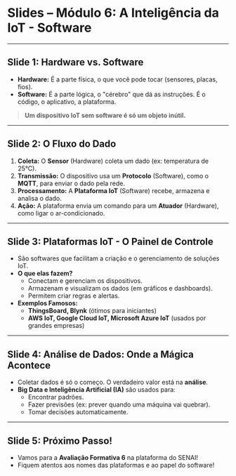 # Slides – Módulo 6: A Inteligência da IoT - Software

---

## Slide 1: Hardware vs. Software
- **Hardware:** É a parte física, o que você pode tocar (sensores, placas, fios).
- **Software:** É a parte lógica, o "cérebro" que dá as instruções. É o código, o aplicativo, a plataforma.

> **Um dispositivo IoT sem software é só um objeto inútil.**

---

## Slide 2: O Fluxo do Dado
1.  **Coleta:** O **Sensor** (Hardware) coleta um dado (ex: temperatura de 25°C).
2.  **Transmissão:** O dispositivo usa um **Protocolo** (Software), como o **MQTT**, para enviar o dado pela rede.
3.  **Processamento:** A **Plataforma IoT** (Software) recebe, armazena e analisa o dado.
4.  **Ação:** A plataforma envia um comando para um **Atuador** (Hardware), como ligar o ar-condicionado.

---

## Slide 3: Plataformas IoT - O Painel de Controle
- São softwares que facilitam a criação e o gerenciamento de soluções IoT.
- **O que elas fazem?**
  - Conectam e gerenciam os dispositivos.
  - Armazenam e visualizam os dados (em gráficos e dashboards).
  - Permitem criar regras e alertas.
- **Exemplos Famosos:**
  - **ThingsBoard, Blynk** (ótimos para iniciantes)
  - **AWS IoT, Google Cloud IoT, Microsoft Azure IoT** (usados por grandes empresas)

---

## Slide 4: Análise de Dados: Onde a Mágica Acontece
- Coletar dados é só o começo. O verdadeiro valor está na **análise**.
- **Big Data e Inteligência Artificial (IA)** são usados para:
  - Encontrar padrões.
  - Fazer previsões (ex: prever quando uma máquina vai quebrar).
  - Tomar decisões automaticamente.

---

## Slide 5: Próximo Passo!
- Vamos para a **Avaliação Formativa 6** na plataforma do SENAI!
- Fiquem atentos aos nomes das plataformas e ao papel do software!
